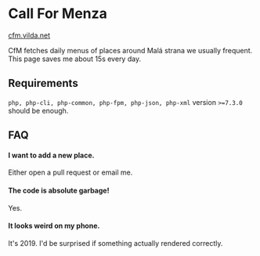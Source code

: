 # Call For Menza
[cfm.vilda.net](https://cfm.vilda.net)

CfM fetches daily menus of places around Malá strana we usually frequent. This page saves me about 15s every day.

## Requirements
`php, php-cli, php-common, php-fpm, php-json, php-xml` version `>=7.3.0` should be enough.

## FAQ
#### I want to add a new place.
Either open a pull request or email me.

#### The code is absolute garbage!
Yes.

#### It looks weird on my phone.
It's 2019. I'd be surprised if something actually rendered correctly.
